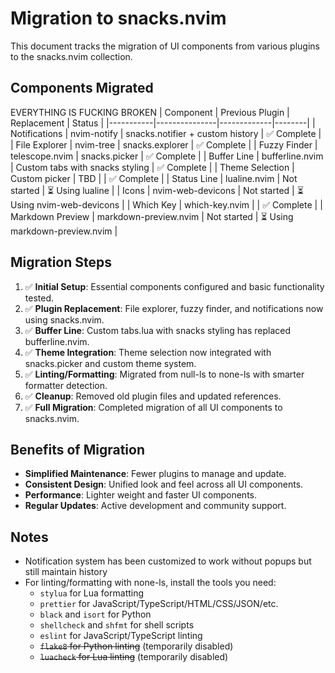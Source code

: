 # Migration to snacks.nvim

This document tracks the migration of UI components from various plugins to the snacks.nvim collection.

## Components Migrated
EVERYTHING IS FUCKING BROKEN
| Component | Previous Plugin | Replacement | Status |
|-----------|---------------|-------------|--------|
| Notifications | nvim-notify | snacks.notifier + custom history | ✅ Complete |
| File Explorer | nvim-tree | snacks.explorer | ✅ Complete |
| Fuzzy Finder | telescope.nvim | snacks.picker | ✅ Complete |
| Buffer Line | bufferline.nvim | Custom tabs with snacks styling | ✅ Complete |
| Theme Selection | Custom picker | TBD | | ✅ Complete |
| Status Line | lualine.nvim | Not started | ⏳ Using lualine |
| Icons | nvim-web-devicons | Not started | ⏳ Using nvim-web-devicons |
| Which Key | which-key.nvim | | ✅ Complete |
| Markdown Preview | markdown-preview.nvim | Not started | ⏳ Using markdown-preview.nvim |

## Migration Steps

1. ✅ **Initial Setup**: Essential components configured and basic functionality tested.
2. ✅ **Plugin Replacement**: File explorer, fuzzy finder, and notifications now using snacks.nvim.
3. ✅ **Buffer Line**: Custom tabs.lua with snacks styling has replaced bufferline.nvim.
4. ✅ **Theme Integration**: Theme selection now integrated with snacks.picker and custom theme system.
5. ✅ **Linting/Formatting**: Migrated from null-ls to none-ls with smarter formatter detection.
6. ✅ **Cleanup**: Removed old plugin files and updated references.
7. ✅ **Full Migration**: Completed migration of all UI components to snacks.nvim.

## Benefits of Migration

- **Simplified Maintenance**: Fewer plugins to manage and update.
- **Consistent Design**: Unified look and feel across all UI components.
- **Performance**: Lighter weight and faster UI components.
- **Regular Updates**: Active development and community support.

## Notes

- Notification system has been customized to work without popups but still maintain history
- For linting/formatting with none-ls, install the tools you need:
  - `stylua` for Lua formatting
  - `prettier` for JavaScript/TypeScript/HTML/CSS/JSON/etc.
  - `black` and `isort` for Python
  - `shellcheck` and `shfmt` for shell scripts
  - `eslint` for JavaScript/TypeScript linting
  - ~~`flake8` for Python linting~~ (temporarily disabled)
  - ~~`luacheck` for Lua linting~~ (temporarily disabled) 